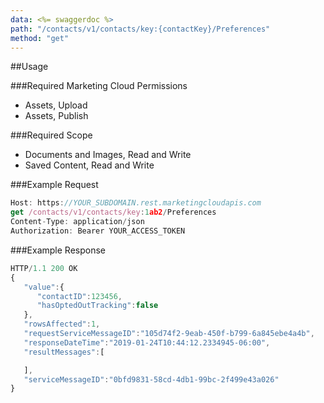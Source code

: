 ```yaml
---
data: <%= swaggerdoc %>
path: "/contacts/v1/contacts/key:{contactKey}/Preferences"
method: "get"
---
```

##Usage

###Required Marketing Cloud Permissions
* Assets, Upload
* Assets, Publish

###Required Scope
* Documents and Images, Read and Write
* Saved Content, Read and Write

###Example Request
```js
Host: https://YOUR_SUBDOMAIN.rest.marketingcloudapis.com
get /contacts/v1/contacts/key:1ab2/Preferences
Content-Type: application/json
Authorization: Bearer YOUR_ACCESS_TOKEN
```

###Example Response
```js
HTTP/1.1 200 OK
{  
   "value":{  
      "contactID":123456,
      "hasOptedOutTracking":false
   },
   "rowsAffected":1,
   "requestServiceMessageID":"105d74f2-9eab-450f-b799-6a845ebe4a4b",
   "responseDateTime":"2019-01-24T10:44:12.2334945-06:00",
   "resultMessages":[  

   ],
   "serviceMessageID":"0bfd9831-58cd-4db1-99bc-2f499e43a026"
}
```
